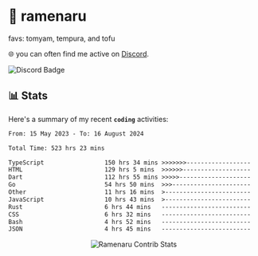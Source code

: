 # 🍜 ramenaru
favs: tomyam, tempura, and tofu

🌐 you can often find me active on [Discord](https://discordapp.com/users/503291004200157185).

![Discord Badge](https://dcbadge.vercel.app/api/shield/503291004200157185)

## 📊 Stats

Here's a summary of my recent **`coding`** activities:

<!--START_SECTION:waka-->

```txt
From: 15 May 2023 - To: 16 August 2024

Total Time: 523 hrs 23 mins

TypeScript                 150 hrs 34 mins >>>>>>>------------------   28.77 %
HTML                       129 hrs 5 mins  >>>>>>-------------------   24.67 %
Dart                       112 hrs 55 mins >>>>>--------------------   21.58 %
Go                         54 hrs 50 mins  >>>----------------------   10.48 %
Other                      11 hrs 16 mins  >------------------------   02.15 %
JavaScript                 10 hrs 43 mins  >------------------------   02.05 %
Rust                       6 hrs 44 mins   -------------------------   01.29 %
CSS                        6 hrs 32 mins   -------------------------   01.25 %
Bash                       4 hrs 52 mins   -------------------------   00.93 %
JSON                       4 hrs 45 mins   -------------------------   00.91 %
```

<!--END_SECTION:waka-->

<div style="text-align: center;">
   <img align="center" src="https://github-readme-streak-stats.herokuapp.com/?user=Ramenaru&theme=dark&card_width=520" alt="Ramenaru Contrib Stats" />
</div>

